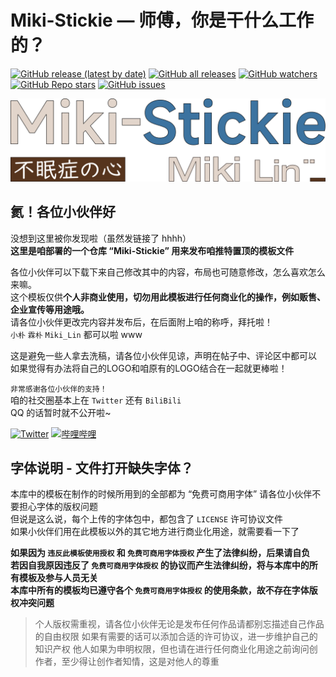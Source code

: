 # Miki-Stickie — 师傅，你是干什么工作的？  
[![GitHub release (latest by date)][versions]][My-Projects]
[![GitHub all releases][Downloads]][My-Projects]
[![GitHub watchers][github-watchers]][watching]
[![GitHub Repo stars][github-r-s]][star]
[![GitHub issues][issues]][miki-stickie-issues]

[![Miki-Stickie][miki-stickie]][Github]
## 氦！各位小伙伴好  
没想到这里被你发现啦（虽然发链接了 hhhh）  
**这里是咱部署的一个仓库 “Miki-Stickie” 用来发布咱推特置顶的模板文件**  

各位小伙伴可以下载下来自己修改其中的内容，布局也可随意修改，怎么喜欢怎么来嘛。  
这个模板仅供**个人非商业使用，切勿用此模板进行任何商业化的操作，例如贩售、企业宣传等用途哦。**  
请各位小伙伴更改完内容并发布后，在后面附上咱的称呼，拜托啦！  
`小朴` `霖朴` `Miki_Lin` 都可以啦 www  
  
这是避免一些人拿去洗稿，请各位小伙伴见谅，声明在帖子中、评论区中都可以  
如果觉得有办法将自己的LOGO和咱原有的LOGO结合在一起就更棒啦！  

`非常感谢各位小伙伴的支持！`  
咱的社交圈基本上在 `Twitter` 还有 `BiliBili`  
QQ 的话暂时就不公开啦~  
   
[![Twitter][twitter]](https://twitter.com/Miki_Lin_CN) [![哔哩哔哩][BiliBili]](https://space.bilibili.com/22974524)
## 字体说明 - 文件打开缺失字体？  
本库中的模板在制作的时候所用到的全部都为 “免费可商用字体” 请各位小伙伴不要担心字体的版权问题  
但说是这么说，每个上传的字体包中，都包含了 `LICENSE` 许可协议文件  
如果小伙伴们用在此模板以外的其它地方进行商业化用途，就需要看一下了  
  
**如果因为 `违反此模板使用授权` 和 `免费可商用字体授权` 产生了法律纠纷，后果请自负**  
**若因自我原因违反了 `免费可商用字体授权` 的协议而产生法律纠纷，将与本库中的所有模板及参与人员无关**  
**本库中所有的模板均已遵守各个 `免费可商用字体授权` 的使用条款，故不存在字体版权冲突问题**

> 个人版权需重视，请各位小伙伴无论是发布任何作品请都别忘描述自己作品的自由权限
> 如果有需要的话可以添加合适的许可协议，进一步维护自己的知识产权
> 他人如果为申明权限，但也请在进行任何商业化用途之前询问创作者，至少得让创作者知情，这是对他人的尊重




<!--跳转地址（按顺序）-->
[My-Projects]: https://github.com/MikiLin-wiviw/Miki-Stickie
[watching]: https://github.com/MikiLin-wiviw/Miki-Stickie/watchers
[star]: https://github.com/MikiLin-wiviw/Miki-Stickie/stargazers
[miki-stickie-issues]: https://github.com/MikiLin-wiviw/Miki-Stickie/issues
[Github]: https://github.com/MikiLin-wiviw/Miki-Stickie

<!--URL地址（按顺序）-->
[versions]: https://img.shields.io/github/v/release/MikiLin-wiviw/Miki-Stickie?color=73bd62&logoColor=73bd62&label=Versions&logo=CLion&logoWidth=11
[Downloads]: https://img.shields.io/github/downloads/MikiLin-wiviw/Miki-Stickie/total?label=Downloads&logo=DocuSign
[github-watchers]: https://img.shields.io/github/watchers/MikiLin-wiviw/Miki-Stickie?logo=CodeSandbox&color=critical&logoColor=db664f
[github-r-s]: https://img.shields.io/github/stars/MikiLin-wiviw/Miki-Stickie?logo=CodeSandbox&color=critical&logoColor=db664f
[issues]: https://img.shields.io/github/issues-raw/MikiLin-wiviw/Miki-Stickie?logo=Bitrise
[miki-stickie]: ./data/miki-stickie-logo.svg
[twitter]: https://img.shields.io/badge/dynamic/json?url=https%3A%2F%2Fapi.swo.moe%2Fstats%2Ftwitter%2FMiki_Lin_CN&query=count&color=1da1f2&label=Twitter&labelColor=5d5d5d&logo=twitter&suffix=+Follows&cacheSeconds=3600
[BiliBili]: https://img.shields.io/badge/dynamic/json?url=https%3A%2F%2Fapi.swo.moe%2Fstats%2Fbilibili%2F22974524&query=count&color=00a1d6&label=BiliBili&labelColor=FE7398&logo=Bilibili&suffix=+%E7%B2%89%E4%B8%9D%E6%95%B0&cacheSeconds=3600